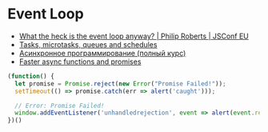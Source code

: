 # Event Loop

- [What the heck is the event loop anyway? | Philip Roberts | JSConf EU](https://www.youtube.com/watch?v=8aGhZQkoFbQ)
- [Tasks, microtasks, queues and schedules](https://jakearchibald.com/2015/tasks-microtasks-queues-and-schedules/)
- [Асинхронное программирование (полный курс)](https://habr.com/ru/post/452974/)
- [Faster async functions and promises](https://v8.dev/blog/fast-async)

```js
(function() {
  let promise = Promise.reject(new Error("Promise Failed!"));
  setTimeout(() => promise.catch(err => alert('caught')));

  // Error: Promise Failed!
  window.addEventListener('unhandledrejection', event => alert(event.reason));
})()
```
